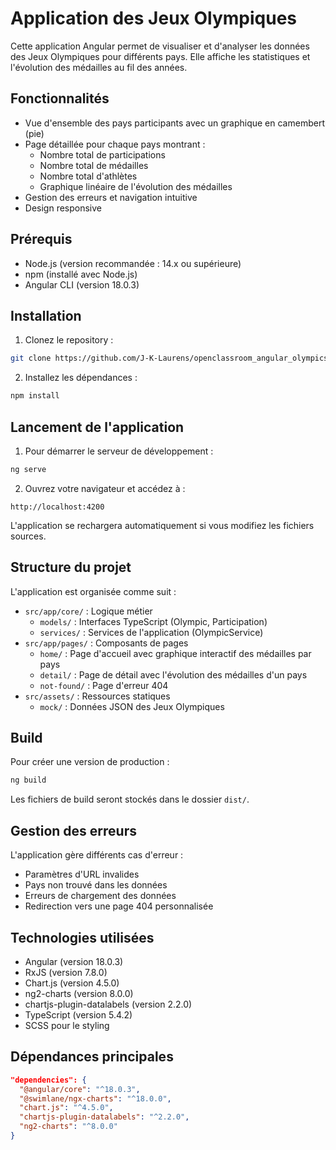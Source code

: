 # Application des Jeux Olympiques

Cette application Angular permet de visualiser et d'analyser les données des Jeux Olympiques pour différents pays. Elle affiche les statistiques et l'évolution des médailles au fil des années.

## Fonctionnalités

- Vue d'ensemble des pays participants avec un graphique en camembert (pie)
- Page détaillée pour chaque pays montrant :
  - Nombre total de participations
  - Nombre total de médailles
  - Nombre total d'athlètes
  - Graphique linéaire de l'évolution des médailles
- Gestion des erreurs et navigation intuitive
- Design responsive

## Prérequis

- Node.js (version recommandée : 14.x ou supérieure)
- npm (installé avec Node.js)
- Angular CLI (version 18.0.3)

## Installation

1. Clonez le repository :
```bash
git clone https://github.com/J-K-Laurens/openclassroom_angular_olympics_Project_2.git
```

2. Installez les dépendances :
```bash
npm install
```

## Lancement de l'application

1. Pour démarrer le serveur de développement :
```bash
ng serve
```

2. Ouvrez votre navigateur et accédez à :
```
http://localhost:4200
```

L'application se rechargera automatiquement si vous modifiez les fichiers sources.

## Structure du projet

L'application est organisée comme suit :

- `src/app/core/` : Logique métier
  - `models/` : Interfaces TypeScript (Olympic, Participation)
  - `services/` : Services de l'application (OlympicService)
- `src/app/pages/` : Composants de pages
  - `home/` : Page d'accueil avec graphique interactif des médailles par pays
  - `detail/` : Page de détail avec l'évolution des médailles d'un pays
  - `not-found/` : Page d'erreur 404
- `src/assets/` : Ressources statiques
  - `mock/` : Données JSON des Jeux Olympiques

## Build

Pour créer une version de production :
```bash
ng build
```

Les fichiers de build seront stockés dans le dossier `dist/`.

## Gestion des erreurs

L'application gère différents cas d'erreur :
- Paramètres d'URL invalides
- Pays non trouvé dans les données
- Erreurs de chargement des données
- Redirection vers une page 404 personnalisée

## Technologies utilisées

- Angular (version 18.0.3)
- RxJS (version 7.8.0)
- Chart.js (version 4.5.0)
- ng2-charts (version 8.0.0)
- chartjs-plugin-datalabels (version 2.2.0)
- TypeScript (version 5.4.2)
- SCSS pour le styling

## Dépendances principales

```json
"dependencies": {
  "@angular/core": "^18.0.3",
  "@swimlane/ngx-charts": "^18.0.0",
  "chart.js": "^4.5.0",
  "chartjs-plugin-datalabels": "^2.2.0",
  "ng2-charts": "^8.0.0"
}
